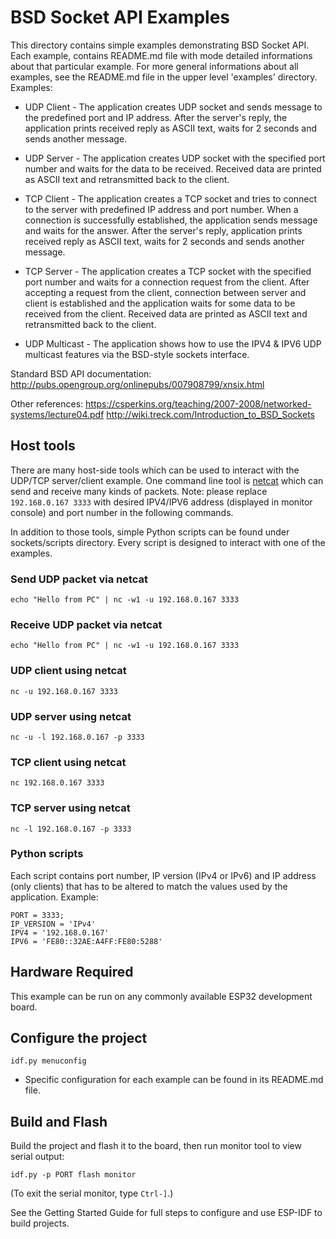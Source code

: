 
# BSD Socket API Examples

This directory contains simple examples demonstrating BSD Socket API. 
Each example, contains README.md file with mode detailed informations about that particular example.
For more general informations about all examples, see the README.md file in the upper level 'examples' directory.
Examples:

* UDP Client - The application creates UDP socket and sends message to the predefined port and IP address. After the server's reply, the application prints received reply as ASCII text, waits for 2 seconds and sends another message.

* UDP Server - The application creates UDP socket with the specified port number and waits for the data to be received. Received data are printed as ASCII text and retransmitted back to the client.

* TCP Client - The application creates a TCP socket and tries to connect to the server with predefined IP address and port number. When a connection is successfully established, the application sends message and waits for the answer. After the server's reply, application prints received reply as ASCII text, waits for 2 seconds and sends another message.

* TCP Server - The application creates a TCP socket with the specified port number and waits for a connection request from the client. After accepting a request from the client, connection between server and client is established and the application waits for some data to be received from the client. Received data are printed as ASCII text and retransmitted back to the client.

* UDP Multicast - The application shows how to use the IPV4 & IPV6 UDP multicast features via the BSD-style sockets interface.

Standard BSD API documentation:
http://pubs.opengroup.org/onlinepubs/007908799/xnsix.html

Other references:
https://csperkins.org/teaching/2007-2008/networked-systems/lecture04.pdf
http://wiki.treck.com/Introduction_to_BSD_Sockets


## Host tools

There are many host-side tools which can be used to interact with the UDP/TCP server/client example. 
One command line tool is [netcat](http://netcat.sourceforge.net) which can send and receive many kinds of packets. 
Note: please replace `192.168.0.167 3333` with desired IPV4/IPV6 address (displayed in monitor console) and port number in the following commands.

In addition to those tools, simple Python scripts can be found under sockets/scripts directory. Every script is designed to interact with one of the examples.

### Send UDP packet via netcat
```
echo "Hello from PC" | nc -w1 -u 192.168.0.167 3333
```

### Receive UDP packet via netcat
```
echo "Hello from PC" | nc -w1 -u 192.168.0.167 3333
```

### UDP client using netcat
```
nc -u 192.168.0.167 3333
```

### UDP server using netcat
```
nc -u -l 192.168.0.167 -p 3333
```

### TCP client using netcat
```
nc 192.168.0.167 3333
```

### TCP server using netcat
```
nc -l 192.168.0.167 -p 3333
```

### Python scripts
Each script contains port number, IP version (IPv4 or IPv6) and IP address (only clients) that has to be altered to match the values used by the application. Example:

```
PORT = 3333;
IP_VERSION = 'IPv4'
IPV4 = '192.168.0.167'
IPV6 = 'FE80::32AE:A4FF:FE80:5288'
```

## Hardware Required

This example can be run on any commonly available ESP32 development board.

## Configure the project

```
idf.py menuconfig
```

* Specific configuration for each example can be found in its README.md file.

## Build and Flash

Build the project and flash it to the board, then run monitor tool to view serial output:

```
idf.py -p PORT flash monitor
```

(To exit the serial monitor, type ``Ctrl-]``.)

See the Getting Started Guide for full steps to configure and use ESP-IDF to build projects.



